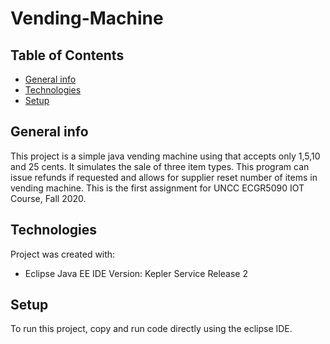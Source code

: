 # Vending-Machine
## Table of Contents
* [General info](#general-info)
* [Technologies](#technologies)
* [Setup](#setup)

## General info
This project is a simple java vending machine using that accepts only 1,5,10 and 25 cents. It simulates the sale of three item types. This program can issue refunds if requested and allows for supplier reset number of items in vending machine. This is the first assignment for UNCC ECGR5090 IOT Course, Fall  2020.

## Technologies
Project was created with:
* Eclipse Java EE IDE Version: Kepler Service Release 2

## Setup
To run this project, copy and run code directly using the eclipse IDE.
